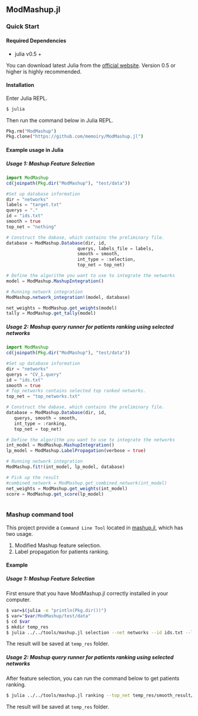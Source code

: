 ## ModMashup.jl


### Quick Start

#### Required Dependencies

- julia v0.5 +

You can download latest Julia from the [official website](https://julialang.org/downloads/). Version 0.5 or higher is highly recommended.

#### Installation

Enter Julia REPL.

```bash
$ julia
```

Then run the command below in Julia REPL.

```bash
Pkg.rm("ModMashup")
Pkg.clone("https://github.com/memoiry/ModMashup.jl")
```


#### Example usage in Julia


##### Usage 1: Mashup Feature Selection


```julia
import ModMashup
cd(joinpath(Pkg.dir("ModMashup"), "test/data"))

#Set up database information
dir = "networks"
labels = "target.txt"
querys = "."
id = "ids.txt"
smooth = true
top_net = "nothing"

# Construct the dabase, which contains the preliminary file.
database = ModMashup.Database(dir, id,
                           querys, labels_file = labels,
                           smooth = smooth,
                           int_type = :selection,
                           top_net = top_net)

# Define the algorithm you want to use to integrate the networks
model = ModMashup.MashupIntegration()

# Running network integration
ModMashup.network_integration!(model, database)

net_weights = ModMashup.get_weights(model)
tally = ModMashup.get_tally(model)
```

##### Usage 2: Mashup query runner for patients ranking using selected networks


```julia
import ModMashup
cd(joinpath(Pkg.dir("ModMashup"), "test/data"))

#Set up database information
dir = "networks"
querys = "CV_1.query"
id = "ids.txt"
smooth = true
# Top_networks contains selected top ranked networks.
top_net = "top_networks.txt"

# Construct the dabase, which contains the preliminary file.
database = ModMashup.Database(dir, id, 
   querys, smooth = smooth,
   int_type = :ranking,
   top_net = top_net)

# Define the algorithm you want to use to integrate the networks
int_model = ModMashup.MashupIntegration()
lp_model = ModMashup.LabelPropagation(verbose = true)

# Running network integration
ModMashup.fit!(int_model, lp_model, database)

# Pick up the result
#combined_network = ModMashup.get_combined_network(int_model)
net_weights = ModMashup.get_weights(int_model)
score = ModMashup.get_score(lp_model)
    
```

### Mashup command tool

This project provide a `Command Line Tool` located in [mashup.jl](https://github.com/memoiry/ModMashup.jl/blob/master/tools/mashup.jl), which has two usage.

1. Modified Mashup feature selection.
2. Label propagation for patients ranking.

#### Example 
 
##### Usage 1: Mashup Feature Selection
 
First ensure that you have ModMashup.jl correctly installed in your computer.

```bash
$ var=$(julia -e "println(Pkg.dir())")
$ var="$var/ModMashup/test/data"
$ cd $var
$ mkdir temp_res
$ julia ../../tools/mashup.jl selection --net networks --id ids.txt --labels target.txt --CV_query . --smooth true --res_dir temp_res
```

The result will be saved at `temp_res` folder.

##### Usage 2: Mashup query runner for patients ranking using selected networks

After feature selection, you can run the command below to get patients ranking.

```bash
$ julia ../../tools/mashup.jl ranking --top_net temp_res/smooth_result/top_networks.txt --net profiles --id ids.txt --CV_query CV_1.query --smooth true --res_dir temp_res
```

The result will be saved at `temp_res` folder.




